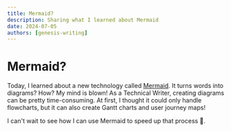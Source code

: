 ```yaml
---
title: Mermaid?
description: Sharing what I learned about Mermaid
date: 2024-07-05
authors: [genesis-writing]
---
```


# Mermaid?

Today, I learned about a new technology called [Mermaid](https://mermaid.js.org/intro/). It turns words into diagrams? How? My mind is blown! As a Technical Writer, creating diagrams can be pretty time-consuming. At first, I thought it could only handle flowcharts, but it can also create Gantt charts and user journey maps!

I can't wait to see how I can use Mermaid to speed up that process 🤯.